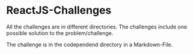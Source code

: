 # ReactJS-Challenges

All the challenges are in different directories.
The challenges include one possible solution to the problem/challenge.

The challenge is in the codependend directory in a Markdown-File.
